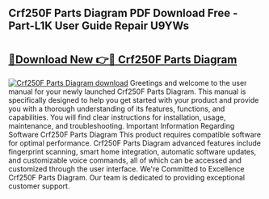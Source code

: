 ## Crf250F Parts Diagram PDF Download Free - Part-L1K User Guide Repair U9YWs

# <h2><a href="http://dft1os.blite.top/?on=Crf250F+Parts+Diagram">🔗Download New 👉🔴 Crf250F Parts Diagram</a></h2>

[![Crf250F Parts Diagram download](https://i.imgur.com/lujVjoI.png)](http://dft1os.blite.top/?on=Crf250F+Parts+Diagram)
Greetings and welcome to the user manual for your newly launched Crf250F Parts Diagram. This manual is specifically designed to help you get started with your product and provide you with a thorough understanding of its features, functions, and capabilities. You will find clear instructions for installation, usage, maintenance, and troubleshooting. Important Information Regarding Software Crf250F Parts Diagram This product requires compatible software for optimal performance. Crf250F Parts Diagram advanced features include fingerprint scanning, smart home integration, automatic software updates, and customizable voice commands, all of which can be accessed and customized through the user interface. We're Committed to Excellence Crf250F Parts Diagram. Our team is dedicated to providing exceptional customer support.
